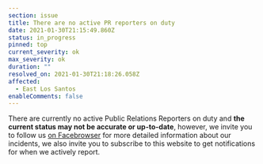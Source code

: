 ```yaml
---
section: issue
title: There are no active PR reporters on duty
date: 2021-01-30T21:15:49.860Z
status: in_progress
pinned: top
current_severity: ok
max_severity: ok
duration: ""
resolved_on: 2021-01-30T21:18:26.058Z
affected:
  - East Los Santos
enableComments: false
---
```

There are currently no active Public Relations Reporters on duty and **the current status may not be accurate or up-to-date**, however, we invite you to follow us [on Facebrowser](https://face.gta.world/pages/LSFire) for more detailed information about our incidents, we also invite you to subscribe to this website to get notifications for when we actively report.